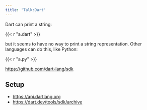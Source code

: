 ```yaml
---
title: 'Talk:Dart'
---
```


Dart can print a string:

{{< r "a.dart" >}}

but it seems to have no way to print a string representation. Other languages
can do this, like Python:

{{< r "a.py" >}}

<https://github.com/dart-lang/sdk>

## Setup

- <https://api.dartlang.org>
- <https://dart.dev/tools/sdk/archive>
